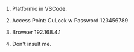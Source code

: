 1) Platformio in VSCode.

2) Access Point: CuLock w
Password 123456789

3) Browser 192.168.4.1 

4) Don't insult me.
